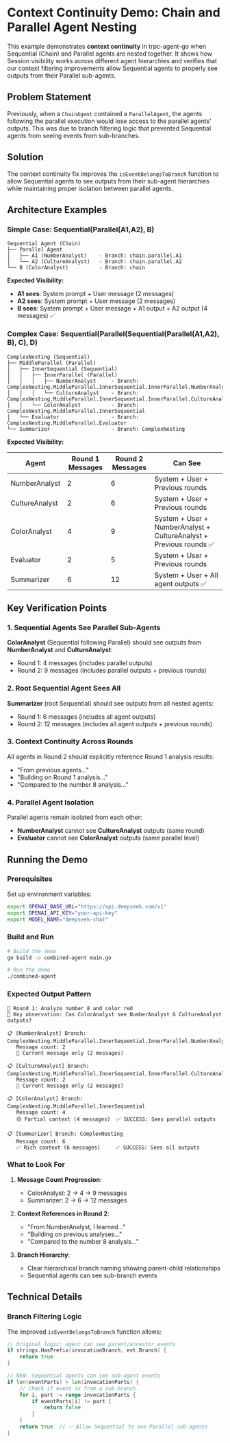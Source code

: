 # Context Continuity Demo: Chain and Parallel Agent Nesting

This example demonstrates **context continuity** in trpc-agent-go when Sequential (Chain) and Parallel agents are nested together. It shows how Session visibility works across different agent hierarchies and verifies that our context filtering improvements allow Sequential agents to properly see outputs from their Parallel sub-agents.

## Problem Statement

Previously, when a `ChainAgent` contained a `ParallelAgent`, the agents following the parallel execution would lose access to the parallel agents' outputs. This was due to branch filtering logic that prevented Sequential agents from seeing events from sub-branches.

## Solution

The context continuity fix improves the `isEventBelongsToBranch` function to allow Sequential agents to see outputs from their sub-agent hierarchies while maintaining proper isolation between parallel agents.

## Architecture Examples

### Simple Case: Sequential(Parallel(A1,A2), B)

```
Sequential Agent (Chain)
├── Parallel Agent
│   ├── A1 (NumberAnalyst)    - Branch: chain.parallel.A1
│   └── A2 (CultureAnalyst)   - Branch: chain.parallel.A2
└── B (ColorAnalyst)          - Branch: chain
```

**Expected Visibility:**
- **A1 sees**: System prompt + User message (2 messages)
- **A2 sees**: System prompt + User message (2 messages) 
- **B sees**: System prompt + User message + A1 output + A2 output (4 messages) ✅

### Complex Case: Sequential(Parallel(Sequential(Parallel(A1,A2), B), C), D)

```
ComplexNesting (Sequential)
├── MiddleParallel (Parallel)
│   ├── InnerSequential (Sequential)
│   │   ├── InnerParallel (Parallel)
│   │   │   ├── NumberAnalyst     - Branch: ComplexNesting.MiddleParallel.InnerSequential.InnerParallel.NumberAnalyst
│   │   │   └── CultureAnalyst    - Branch: ComplexNesting.MiddleParallel.InnerSequential.InnerParallel.CultureAnalyst
│   │   └── ColorAnalyst          - Branch: ComplexNesting.MiddleParallel.InnerSequential
│   └── Evaluator                 - Branch: ComplexNesting.MiddleParallel.Evaluator
└── Summarizer                    - Branch: ComplexNesting
```

**Expected Visibility:**

| Agent | Round 1 Messages | Round 2 Messages | Can See |
|-------|------------------|------------------|---------|
| NumberAnalyst | 2 | 6 | System + User + Previous rounds |
| CultureAnalyst | 2 | 6 | System + User + Previous rounds |
| ColorAnalyst | 4 | 9 | System + User + NumberAnalyst + CultureAnalyst + Previous rounds ✅ |
| Evaluator | 2 | 5 | System + User + Previous rounds |
| Summarizer | 6 | 12 | System + User + All agent outputs ✅ |

## Key Verification Points

### 1. Sequential Agents See Parallel Sub-Agents

**ColorAnalyst** (Sequential following Parallel) should see outputs from **NumberAnalyst** and **CultureAnalyst**:
- Round 1: 4 messages (includes parallel outputs)
- Round 2: 9 messages (includes parallel outputs + previous rounds)

### 2. Root Sequential Agent Sees All

**Summarizer** (root Sequential) should see outputs from all nested agents:
- Round 1: 6 messages (includes all agent outputs)
- Round 2: 12 messages (includes all agent outputs + previous rounds)

### 3. Context Continuity Across Rounds

All agents in Round 2 should explicitly reference Round 1 analysis results:
- "From previous agents..."
- "Building on Round 1 analysis..."
- "Compared to the number 8 analysis..."

### 4. Parallel Agent Isolation

Parallel agents remain isolated from each other:
- **NumberAnalyst** cannot see **CultureAnalyst** outputs (same round)
- **Evaluator** cannot see **ColorAnalyst** outputs (same parallel level)

## Running the Demo

### Prerequisites

Set up environment variables:
```bash
export OPENAI_BASE_URL="https://api.deepseek.com/v1"
export OPENAI_API_KEY="your-api-key"
export MODEL_NAME="deepseek-chat"
```

### Build and Run

```bash
# Build the demo
go build -o combined-agent main.go

# Run the demo
./combined-agent
```

### Expected Output Pattern

```
🚀 Round 1: Analyze number 8 and color red
📍 Key observation: Can ColorAnalyst see NumberAnalyst & CultureAnalyst outputs?

📋 [NumberAnalyst] Branch: ComplexNesting.MiddleParallel.InnerSequential.InnerParallel.NumberAnalyst
   Message count: 2
   📝 Current message only (2 messages)

📋 [CultureAnalyst] Branch: ComplexNesting.MiddleParallel.InnerSequential.InnerParallel.CultureAnalyst
   Message count: 2
   📝 Current message only (2 messages)

📋 [ColorAnalyst] Branch: ComplexNesting.MiddleParallel.InnerSequential
   Message count: 4
   🟡 Partial context (4 messages)  ✅ SUCCESS: Sees parallel outputs

📋 [Summarizer] Branch: ComplexNesting
   Message count: 6
   ✅ Rich context (6 messages)     ✅ SUCCESS: Sees all outputs
```

### What to Look For

1. **Message Count Progression**: 
   - ColorAnalyst: 2 → 4 → 9 messages
   - Summarizer: 2 → 6 → 12 messages

2. **Context References in Round 2**:
   - "From NumberAnalyst, I learned..."
   - "Building on previous analyses..."
   - "Compared to the number 8 analysis..."

3. **Branch Hierarchy**:
   - Clear hierarchical branch naming showing parent-child relationships
   - Sequential agents can see sub-branch events

## Technical Details

### Branch Filtering Logic

The improved `isEventBelongsToBranch` function allows:

```go
// Original logic: agent can see parent/ancestor events
if strings.HasPrefix(invocationBranch, evt.Branch) {
    return true
}

// NEW: Sequential agents can see sub-agent events
if len(eventParts) > len(invocationParts) {
    // Check if event is from a sub-branch
    for i, part := range invocationParts {
        if eventParts[i] != part {
            return false
        }
    }
    return true  // ✅ Allow Sequential to see Parallel sub-agents
}
```
